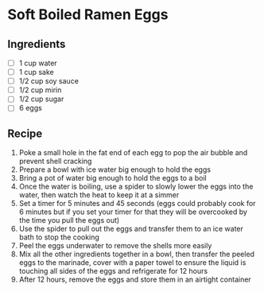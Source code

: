 # Soft Boiled Ramen Eggs

## Ingredients

- [ ] 1 cup water
- [ ] 1 cup sake
- [ ] 1/2 cup soy sauce
- [ ] 1/2 cup mirin
- [ ] 1/2 cup sugar
- [ ] 6 eggs

## Recipe

1. Poke a small hole in the fat end of each egg to pop the air bubble and prevent shell cracking
1. Prepare a bowl with ice water big enough to hold the eggs
1. Bring a pot of water big enough to hold the eggs to a boil
1. Once the water is boiling, use a spider to slowly lower the eggs into the water, then watch the heat to keep it at a simmer
1. Set a timer for 5 minutes and 45 seconds (eggs could probably cook for 6 minutes but if you set your timer for that they will be overcooked by the time you pull the eggs out)
1. Use the spider to pull out the eggs and transfer them to an ice water bath to stop the cooking
1. Peel the eggs underwater to remove the shells more easily
1. Mix all the other ingredients together in a bowl, then transfer the peeled eggs to the marinade, cover with a paper towel to ensure the liquid is touching all sides of the eggs and refrigerate for 12 hours
1. After 12 hours, remove the eggs and store them in an airtight container